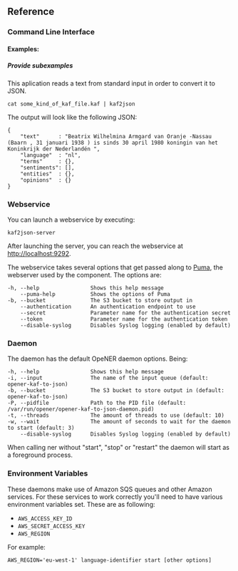 ## Reference

### Command Line Interface

#### Examples:

##### Provide subexamples

This aplication reads a text from standard input in order to convert it to JSON.

    cat some_kind_of_kaf_file.kaf | kaf2json

The output will look like the following JSON:

    {
        "text"      : "Beatrix Wilhelmina Armgard van Oranje -Nassau (Baarn , 31 januari 1938 ) is sinds 30 april 1980 koningin van het Koninkrijk der Nederlandén ",
        "language"  : "nl",
        "terms"     : {},
        "sentiments": [],
        "entities"  : {},
        "opinions"  : {}
    }

### Webservice

You can launch a webservice by executing:

    kaf2json-server

After launching the server, you can reach the webservice at
<http://localhost:9292>.

The webservice takes several options that get passed along to
[Puma](http://puma.io), the webserver used by the component. The options are:

    -h, --help                Shows this help message
        --puma-help           Shows the options of Puma
    -b, --bucket              The S3 bucket to store output in
        --authentication      An authentication endpoint to use
        --secret              Parameter name for the authentication secret
        --token               Parameter name for the authentication token
        --disable-syslog      Disables Syslog logging (enabled by default)

### Daemon

The daemon has the default OpeNER daemon options. Being:

    -h, --help                Shows this help message
    -i, --input               The name of the input queue (default: opener-kaf-to-json)
    -b, --bucket              The S3 bucket to store output in (default: opener-kaf-to-json)
    -P, --pidfile             Path to the PID file (default: /var/run/opener/opener-kaf-to-json-daemon.pid)
    -t, --threads             The amount of threads to use (default: 10)
    -w, --wait                The amount of seconds to wait for the daemon to start (default: 3)
        --disable-syslog      Disables Syslog logging (enabled by default)

When calling ner without "start", "stop" or "restart" the daemon will start as a
foreground process.

### Environment Variables

These daemons make use of Amazon SQS queues and other Amazon services. For these
services to work correctly you'll need to have various environment variables
set. These are as following:

* `AWS_ACCESS_KEY_ID`
* `AWS_SECRET_ACCESS_KEY`
* `AWS_REGION`

For example:

    AWS_REGION='eu-west-1' language-identifier start [other options]
